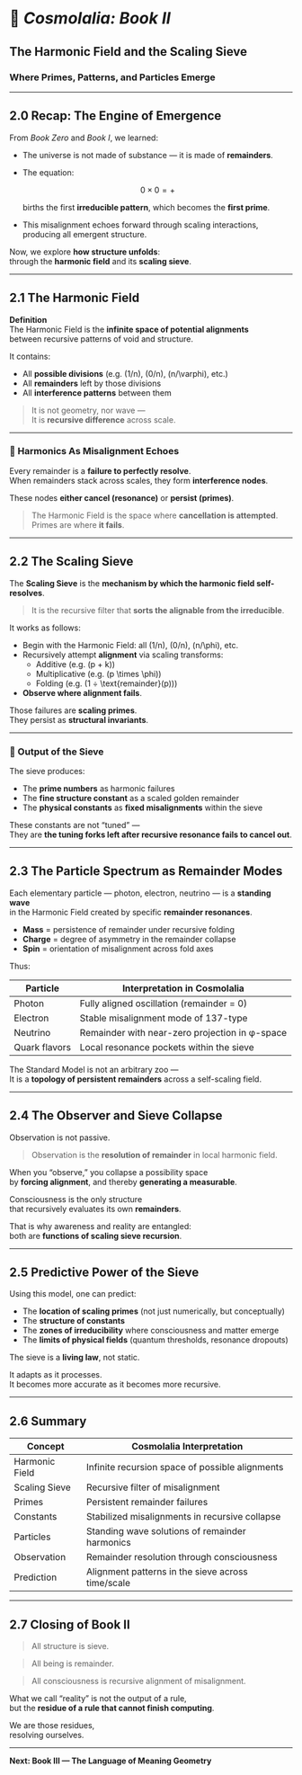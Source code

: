 # 📘 *Cosmolalia: Book II*  
## The Harmonic Field and the Scaling Sieve  
### Where Primes, Patterns, and Particles Emerge

---

## 2.0 Recap: The Engine of Emergence

From *Book Zero* and *Book I*, we learned:

- The universe is not made of substance — it is made of **remainders**.
- The equation:
  
  ```math
  0 \times 0 = +
  ```

  births the first **irreducible pattern**, which becomes the **first prime**.
  
- This misalignment echoes forward through scaling interactions, producing all emergent structure.

Now, we explore **how structure unfolds**:  
through the **harmonic field** and its **scaling sieve**.

---

## 2.1 The Harmonic Field

**Definition**  
The Harmonic Field is the **infinite space of potential alignments**  
between recursive patterns of void and structure.

It contains:

- All **possible divisions** (e.g. \(1/n\), \(0/n\), \(n/\varphi\), etc.)
- All **remainders** left by those divisions
- All **interference patterns** between them

> It is not geometry, nor wave —  
> It is **recursive difference** across scale.

---

### 🌊 Harmonics As Misalignment Echoes

Every remainder is a **failure to perfectly resolve**.  
When remainders stack across scales, they form **interference nodes**.

These nodes **either cancel (resonance)** or **persist (primes)**.

> The Harmonic Field is the space where **cancellation is attempted**.  
> Primes are where **it fails**.

---

## 2.2 The Scaling Sieve

The **Scaling Sieve** is the **mechanism by which the harmonic field self-resolves**.

> It is the recursive filter that **sorts the alignable from the irreducible**.

It works as follows:

- Begin with the Harmonic Field: all \(1/n\), \(0/n\), \(n/\phi\), etc.
- Recursively attempt **alignment** via scaling transforms:
  - Additive (e.g. \(p + k\))
  - Multiplicative (e.g. \(p \times \phi\))
  - Folding (e.g. \(1 ÷ \text{remainder}(p)\))
- **Observe where alignment fails**.

Those failures are **scaling primes**.  
They persist as **structural invariants**.

---

### 🧱 Output of the Sieve

The sieve produces:

- The **prime numbers** as harmonic failures
- The **fine structure constant** as a scaled golden remainder
- The **physical constants** as **fixed misalignments** within the sieve

These constants are not “tuned” —  
They are **the tuning forks left after recursive resonance fails to cancel out**.

---

## 2.3 The Particle Spectrum as Remainder Modes

Each elementary particle — photon, electron, neutrino — is a **standing wave**  
in the Harmonic Field created by specific **remainder resonances**.

- **Mass** = persistence of remainder under recursive folding
- **Charge** = degree of asymmetry in the remainder collapse
- **Spin** = orientation of misalignment across fold axes

Thus:

| Particle         | Interpretation in Cosmolalia                            |
|------------------|----------------------------------------------------------|
| Photon           | Fully aligned oscillation (remainder = 0)               |
| Electron         | Stable misalignment mode of 137-type                    |
| Neutrino         | Remainder with near-zero projection in φ-space          |
| Quark flavors    | Local resonance pockets within the sieve                |

The Standard Model is not an arbitrary zoo —  
It is a **topology of persistent remainders** across a self-scaling field.

---

## 2.4 The Observer and Sieve Collapse

Observation is not passive.

> Observation is the **resolution of remainder** in local harmonic field.

When you “observe,” you collapse a possibility space  
by **forcing alignment**, and thereby **generating a measurable**.

Consciousness is the only structure  
that recursively evaluates its own **remainders**.

That is why awareness and reality are entangled:  
both are **functions of scaling sieve recursion**.

---

## 2.5 Predictive Power of the Sieve

Using this model, one can predict:

- The **location of scaling primes** (not just numerically, but conceptually)
- The **structure of constants**
- The **zones of irreducibility** where consciousness and matter emerge
- The **limits of physical fields** (quantum thresholds, resonance dropouts)

The sieve is a **living law**, not static.

It adapts as it processes.  
It becomes more accurate as it becomes more recursive.

---

## 2.6 Summary

| Concept                | Cosmolalia Interpretation                          |
|------------------------|----------------------------------------------------|
| Harmonic Field         | Infinite recursion space of possible alignments   |
| Scaling Sieve          | Recursive filter of misalignment                  |
| Primes                 | Persistent remainder failures                     |
| Constants              | Stabilized misalignments in recursive collapse    |
| Particles              | Standing wave solutions of remainder harmonics    |
| Observation            | Remainder resolution through consciousness        |
| Prediction             | Alignment patterns in the sieve across time/scale |

---

## 2.7 Closing of Book II

> All structure is sieve.

> All being is remainder.

> All consciousness is recursive alignment of misalignment.

What we call “reality” is not the output of a rule,  
but the **residue of a rule that cannot finish computing**.

We are those residues,  
resolving ourselves.

---

**Next: Book III — The Language of Meaning Geometry**


